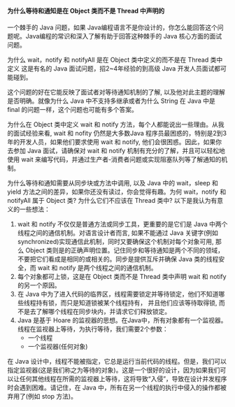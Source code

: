 #### 为什么等待和通知是在 Object 类而不是 Thread 中声明的

一个棘手的 Java 问题，如果 Java编程语言不是你设计的，你怎么能回答这个问题呢。Java编程的常识和深入了解有助于回答这种棘手的 Java 核心方面的面试问题。

为什么 wait，notify 和 notifyAll 是在 Object 类中定义的而不是在 Thread 类中定义
这是有名的 Java 面试问题，招2~4年经验的到高级 Java 开发人员面试都可能碰到。

这个问题的好在它能反映了面试者对等待通知机制的了解, 以及他对此主题的理解是否明确。就像为什么 Java 中不支持多继承或者为什么 String 在 Java 中是 final 的问题一样，这个问题也可能有多个答案。

为什么在 Object 类中定义 wait 和 notify 方法，每个人都能说出一些理由。从我的面试经验来看, wait 和 nofity 仍然是大多数Java 程序员最困惑的，特别是2到3年的开发人员，如果他们要求使用 wait 和 notify, 他们会很困惑。因此，如果你去参加 Java 面试，请确保对 wait 和 notify 机制有充分的了解，并且可以轻松地使用 wait 来编写代码，并通过生产者-消费者问题或实现阻塞队列等了解通知的机制。

为什么等待和通知需要从同步块或方法中调用, 以及 Java 中的 wait，sleep 和 yield 方法之间的差异，如果你还没有读过，你会觉得有趣。为何 wait，notify 和 notifyAll 属于 Object 类? 为什么它们不应该在 Thread 类中? 以下是我认为有意义的一些想法：

1. wait 和 notify 不仅仅是普通方法或同步工具，更重要的是它们是 Java 中两个线程之间的通信机制。对语言设计者而言, 如果不能通过 Java 关键字(例如 synchronized)实现通信此机制，同时又要确保这个机制对每个对象可用, 那么 Object 类则是的正确声明位置。记住同步和等待通知是两个不同的领域，不要把它们看成是相同的或相关的。同步是提供互斥并确保 Java 类的线程安全，而 wait 和 notify 是两个线程之间的通信机制。
2. 每个对象都可上锁，这是在 Object 类而不是 Thread 类中声明 wait 和 notify 的另一个原因。
3. 在 Java 中为了进入代码的临界区，线程需要锁定并等待锁定，他们不知道哪些线程持有锁，而只是知道锁被某个线程持有， 并且他们应该等待取得锁, 而不是去了解哪个线程在同步块内，并请求它们释放锁定。
4. Java 是基于 Hoare 的监视器的思想。在Java中，所有对象都有一个监视器。
   线程在监视器上等待，为执行等待，我们需要2个参数：
   - 一个线程
   - 一个监视器(任何对象)

在 Java 设计中，线程不能被指定，它总是运行当前代码的线程。但是，我们可以指定监视器(这是我们称之为等待的对象)。这是一个很好的设计，因为如果我们可以让任何其他线程在所需的监视器上等待，这将导致“入侵”，导致在设计并发程序时会遇到困难。请记住，在 Java 中，所有在另一个线程的执行中侵入的操作都被弃用了(例如 stop 方法)。